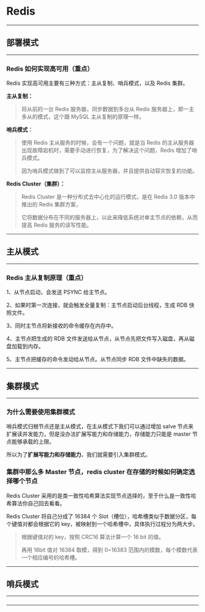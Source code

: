 # Redis

---

## 部署模式

---

### Redis 如何实现高可用（重点）

Redis 实现高可用主要有三种方式：主从复制、哨兵模式，以及 Redis 集群。

**主从复制：**

> 将从前的一台 Redis 服务器，同步数据到多台从 Redis 服务器上，即一主多从的模式，这个跟 MySQL 主从复制的原理一样。

**哨兵模式**：

> 使用 Redis 主从服务的时候，会有一个问题，就是当 Redis 的主从服务器出现故障宕机时，需要手动进行恢复，为了解决这个问题，Redis 增加了哨兵模式。
>
> 因为哨兵模式做到了可以监控主从服务器，并且提供自动容灾恢复的功能。

**Redis Cluster（集群）：**

> Redis Cluster 是一种分布式去中心化的运行模式，是在 Redis 3.0 版本中推出的 Redis 集群方案，
>
> 它将数据分布在不同的服务器上，以此来降低系统对单主节点的依赖，从而提高 Redis 服务的读写性能。



---

## 主从模式

---

### Redis 主从复制原理（重点）

1、从节点启动，会发送 PSYNC 给主节点。

2、如果时第一次连接，就会触发全量复制：主节点启动后台线程，生成 RDB 快照文件。

3、同时主节点将新接收的命令缓存在内存中。

4、主节点把生成的 RDB 文件发送给从节点，从节点先把文件写入磁盘，再从磁盘加载到内存。

5、主节点把缓存的命令发动给从节点。从节点同步 RDB 文件中缺失的数据。

---

## 集群模式

---

### 为什么需要使用集群模式

哨兵模式归根节点还是主从模式，在主从模式下我们可以通过增加 salve 节点来扩展读并发能力，但是没办法扩展写能力和存储能力，存储能力只能是 master 节点能够承载的上限。

所以为了**扩展写能力和存储能力**，我们就需要引入集群模式。

### 集群中那么多 Master 节点，redis cluster 在存储的时候如何确定选择哪个节点

Redis Cluster 采用的是类一致性哈希算法实现节点选择的，至于什么是一致性哈希算法你自己回去看看。

Redis Cluster 将自己分成了 16384 个 Slot（槽位），哈希槽类似于数据分区，每个键值对都会根据它的 key，被映射到一个哈希槽中，具体执行过程分为两大步。

> 根据键值对的 key，按照 CRC16 算法计算一个 16 bit 的值。
>
> 再用 16bit 值对 16384 取模，得到 0~16383 范围内的模数，每个模数代表一个相应编号的哈希槽。



---

## 哨兵模式

---

###

###

---



